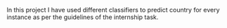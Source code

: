 In this project I have used different classifiers to predict country for every instance as per the guidelines of the internship task.
